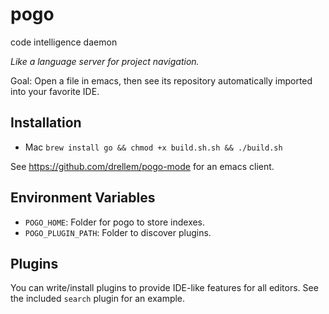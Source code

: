# pogo
code intelligence daemon

*Like a language server for project navigation.*

Goal: Open a file in emacs, then see its repository automatically imported into your favorite IDE.

## Installation
- Mac
`brew install go && chmod +x build.sh.sh && ./build.sh`

See https://github.com/drellem/pogo-mode for an emacs client.

## Environment Variables

- `POGO_HOME`: Folder for pogo to store indexes.
- `POGO_PLUGIN_PATH`: Folder to discover plugins.

## Plugins
You can write/install plugins to provide IDE-like features for all editors. See the included `search` plugin for an example.
